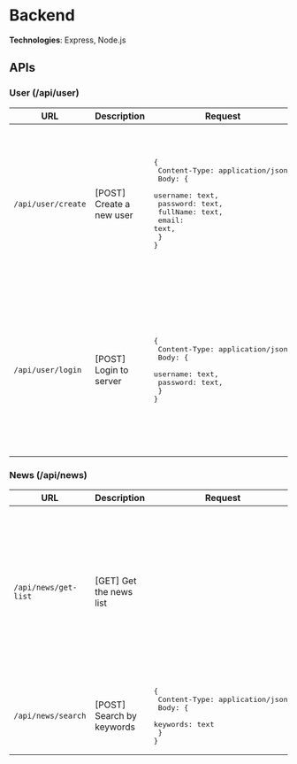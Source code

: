 # Backend

**Technologies**: Express, Node.js

## APIs
### User (/api/user)
| URL  | Description | Request | Response |
| ------------- | ------------- | ------------- | ------------- |
| ```/api/user/create```  | [POST] Create a new user  | <pre>{<br>  Content-Type: application/json,<br>  Body: { <br>    username: text,<br>    password: text,<br>    fullName: text,<br>    email: text,<br>  }<br>}</pre>  | Either one of the following JSON: <br><ul><li>```token``` (status 200): successfully registered. ```token``` is used for authorization</li><li>```{username} exists in database``` (status 409)</li></ul>  |
| ```/api/user/login```  | [POST] Login to server  | <pre>{<br>  Content-Type: application/json,<br>  Body: { <br>    username: text,<br>    password: text,<br>  }<br>}</pre>  | Either one of the following JSON: <br><ul><li>```token``` (status 200): successfully login. ```token``` is used for authorization</li><li>```{username} is not found``` (status 404)</li><li>```Password mismatched``` (status 403)</li></ul>  |

### News (/api/news)
| URL  | Description | Request | Response |
| ------------- | ------------- | ------------- | ------------- |
| ```/api/news/get-list```  | [GET] Get the news list  |   | JSON: a list of news with the following format: <pre>[<br>   {<br>      "_id": "ee679e...",<br>      "title": "Title...",<br>      "contentType": "STORY" or "ARTICLE" ...,<br>      "thumbnailUrl": "https://...",<br>      "originalUrl": "https://...",<br>      "provider": "Bloomberg",<br>      "publicationDate": "2021-04-29T08:36:17.000Z"<br>   },<br>   ... <br>]</pre>  |
| ```/api/news/search```  | [POST] Search by keywords | <pre>{<br>  Content-Type: application/json,<br>  Body: { <br>    keywords: text<br>  }<br>}</pre>  | JSON: a list of news with the same format as ```/api/news/get-list```  |